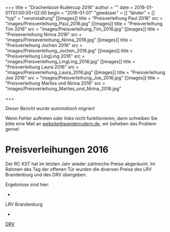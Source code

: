 +++
title = "Drachenboot-Rudercup 2016"
author = ""
date = 2016-01-01T01:00:00+02:00
begin = "2016-01-01"
"gewässer" = []
"länder" = []
"typ" = "veranstaltung"
[[images]]
title = "Preisverleihung Paul 2016"
src = "images/Preisverleihung_Paul_2016.jpg"
[[images]]
title = "Preisverleihung Tim 2016"
src = "images/Preisverleihung_Tim_2016.jpg"
[[images]]
title = "Preiseverleihung Nirina 2016"
src = "images/Preiseverleihung_Nirina_2016.jpg"
[[images]]
title = "Preisverleihung Jochen 2016"
src = "images/Preisverleihung_Jochen_2016.jpg"
[[images]]
title = "Preisverleihung LingLing 2016"
src = "images/Preisverleihung_LingLing_2016.jpg"
[[images]]
title = "Preisverleihung Laura 2016"
src = "images/Preisverleihung_Laura_2016.jpg"
[[images]]
title = "Preisverleihung Joe 2016"
src = "images/Preisverleihung_Joe_2016.jpg"
[[images]]
title = "Preisverleihung Marlies und Nirina 2016"
src = "images/Preisverleihung_Marlies_und_Nirina_2016.jpg"

+++


*Dieser Bericht wurde automatisch migriert*

Wenn Fehler auftreten oder links nicht funktionieren, dann schreiben Sie bitte eine Mail an website@wanderrudern.de, wir beheben das Problem gerne!



# Preisverleihungen 2016


Der RC KST hat im letzten Jahr wieder zahlreiche Preise abgeräumt. Im Rahmen des Tag der offenen Tür wurden die diversen Preise des LRV Brandenburg und des DRV übergeben.

Ergebnisse sind hier:

-

LRV Brandenburg

-

[DRV](/berichte/2016/drv2015)